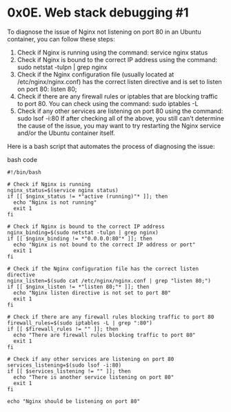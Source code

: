 # 0x0E. Web stack debugging #1

To diagnose the issue of Nginx not listening on port 80 in an Ubuntu container, you can follow these steps:

1. Check if Nginx is running using the command: service nginx status
2. Check if Nginx is bound to the correct IP address using the command: sudo netstat -tulpn | grep nginx
3. Check if the Nginx configuration file (usually located at /etc/nginx/nginx.conf) has the correct listen directive and is set to listen on port 80: listen 80;
4. Check if there are any firewall rules or iptables that are blocking traffic to port 80. You can check using the command: sudo iptables -L
5. Check if any other services are listening on port 80 using the command: sudo lsof -i:80
   If after checking all of the above, you still can't determine the cause of the issue, you may want to try restarting the Nginx service and/or the Ubuntu container itself.

Here is a bash script that automates the process of diagnosing the issue:

bash code

```
#!/bin/bash

# Check if Nginx is running
nginx_status=$(service nginx status)
if [[ $nginx_status != *"active (running)"* ]]; then
  echo "Nginx is not running"
  exit 1
fi

# Check if Nginx is bound to the correct IP address
nginx_binding=$(sudo netstat -tulpn | grep nginx)
if [[ $nginx_binding != *"0.0.0.0:80"* ]]; then
  echo "Nginx is not bound to the correct IP address or port"
  exit 1
fi

# Check if the Nginx configuration file has the correct listen directive
nginx_listen=$(sudo cat /etc/nginx/nginx.conf | grep "listen 80;")
if [[ $nginx_listen != *"listen 80;"* ]]; then
  echo "Nginx listen directive is not set to port 80"
  exit 1
fi

# Check if there are any firewall rules blocking traffic to port 80
firewall_rules=$(sudo iptables -L | grep ":80")
if [[ $firewall_rules != "" ]]; then
  echo "There are firewall rules blocking traffic to port 80"
  exit 1
fi

# Check if any other services are listening on port 80
services_listening=$(sudo lsof -i:80)
if [[ $services_listening != "" ]]; then
  echo "There is another service listening on port 80"
  exit 1
fi

echo "Nginx should be listening on port 80"
```
